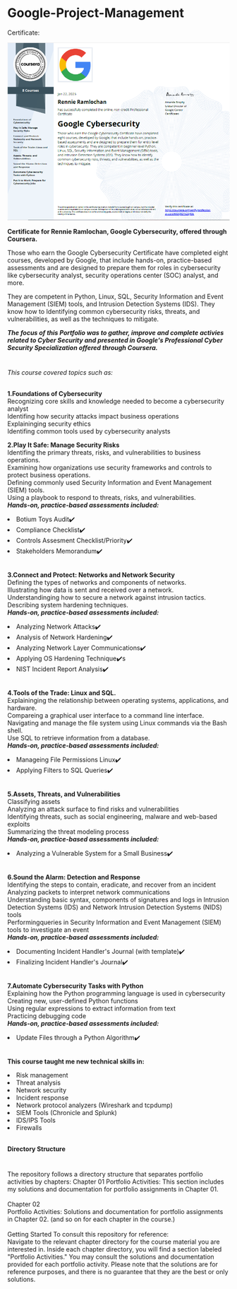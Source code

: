 # Google-Project-Management

Certificate:

<img src="https://github.com/rennier/Google-Cyber-Security-Portfolio/blob/80d8d1b7f215f7af41323f0ce2ba15dc2b72fef0/Google%20Cybersecurity%20Certificate-Rennie%20Ramlochan.png" alt="View certificate for Rennie Ramlochan, Google Cybersecurity, offered through Coursera. Those who earn the Google Cybersecurity Certificate have completed eight courses, developed by Google, that include hands-on, practice-based assessments and are designed to prepare them for entry-level roles in cybersecurity. They are competent in beginner-level Python, Linux, SQL, Security Information and Event Management (SIEM) tools, and Intrusion Detection Systems (IDS). They know how to Identifying common cybersecurity risks, threats, and vulnerabilities, as well as the techniques to mitigate."/>

**Certificate for Rennie Ramlochan, Google Cybersecurity, offered through Coursera.** 

Those who earn the Google Cybersecurity Certificate have completed eight courses, developed by Google, that include hands-on, practice-based assessments and are designed to prepare them for roles in cybersecurity like cybersecurity analyst, security operations center (SOC) analyst, and more. 

They are competent in Python, Linux, SQL, Security Information and Event Management (SIEM) tools, and Intrusion Detection Systems (IDS). They know how to Identifying common cybersecurity risks, threats, and vulnerabilities, as well as the techniques to mitigate.

***The focus of this Portfolio was to gather, improve and complete activies related to Cyber Security and presented in Google's Professional Cyber Security Specialization offered through Coursera.*** 
<h1></h1>
<em>This course covered topics such as:</em><br><br>

**1.Foundations of Cybersecurity**
<br>Recognizing core skills and knowledge needed to become a cybersecurity analyst
<br>Identifing how security attacks impact business operations
<br>Explaininging security ethics
<br>Identifing common tools used by cybersecurity analysts


**2.Play It Safe: Manage Security Risks<br>**
Identifing the primary threats, risks, and vulnerabilities to business operations.<br>
Examining how organizations use security frameworks and controls to protect business operations.<br>
Defining commonly used Security Information and Event Management (SIEM) tools.<br>
Using a playbook to respond to threats, risks, and vulnerabilities.<br> 
**<em>Hands-on, practice-based assessments included:</em>**
  <li>Botium Toys Audit✔️  </li>
  <li>Compliance Checklist✔️  </li>
  <li>Controls Assesment Checklist/Priority✔️  </li>
  <li>Stakeholders Memorandum✔️  </li>
 <br>

**3.Connect and Protect: Networks and Network Security<br>**
Defining the types of networks and components of networks.<br>
Illustrating how data is sent and received over a network.<br>
Understandinging how to secure a network against intrusion tactics.<br>
Describing system hardening techniques.<br>
**<em>Hands-on, practice-based assessments included:</em>**  
  <li>Analyzing Network Attacks✔️</li>
  <li>Analysis of Network Hardening✔️</li>
  <li>Analyzing Network Layer Communications✔️</li>
  <li>Applying OS Hardening Technique✔️s</li>
  <li>NIST Incident Report Analysis✔️</li>
  <br>

**4.Tools of the Trade: Linux and SQL.<br>**
Explaininging the relationship between operating systems, applications, and hardware.<br>
Compareing a graphical user interface to a command line interface.<br>
Navigating and manage the file system using Linux commands via the Bash shell.<br>
Use SQL to retrieve information from a database.<br>
**<em>Hands-on, practice-based assessments included:</em>** 
 <li>Manageing File Permissions Linux✔️</li>
 <li>Applying Filters to SQL Queries✔️</li>
 <br>


**5.Assets, Threats, and Vulnerabilities<br>**
Classifying assets<br>
Analyzing an attack surface to find risks and vulnerabilities<br>
Identifying threats, such as social engineering, malware and web-based exploits<br>
Summarizing the threat modeling process<br>
**<em>Hands-on, practice-based assessments included:</em>**
  <li>Analyzing a Vulnerable System for a Small Business✔️</li>
  <br>

**6.Sound the Alarm: Detection and Response<br>**
Identifying the steps to contain, eradicate, and recover from an incident<br>
Analyzing packets to interpret network communications<br>
Understanding basic syntax, components of signatures and logs in Intrusion Detection Systems (IDS) and Network Intrusion Detection Systems (NIDS) tools<br>
Performingqueries in Security Information and Event Management (SIEM) tools to investigate an event<br>
**<em>Hands-on, practice-based assessments included:</em>**
  <li>Documenting Incident Handler's Journal (with template)✔️</li>
  <li>Finalizing Incident Handler's Journal✔️</li>
  <br>


**7.Automate Cybersecurity Tasks with Python<br>**
Explaining how the Python programming language is used in cybersecurity<br>
Creating new, user-defined Python functions<br>
Using regular expressions to extract information from text<br>
Practicing debugging code<br>
**<em>Hands-on, practice-based assessments included:</em>** 
  <li>Update Files through a Python Algorithm✔️</li>
  <br>

**This course taught me new technical skills in:**
<br>
<li>Risk management</li>
<li>Threat analysis</li>
<li>Network security</li>
<li>Incident response</li>
<li>Network protocol analyzers (Wireshark and tcpdump)</li>
<li>SIEM Tools (Chronicle and Splunk)</li>
<li>IDS/IPS Tools</li>
<li>Firewalls</li>
<br>

**Directory Structure<br>**
<h1></h1>
The repository follows a directory structure that separates portfolio activities by chapters:
Chapter 01
Portfolio Activities: This section includes my solutions and documentation for portfolio assignments in Chapter 01.<br><br>
Chapter 02<br>
Portfolio Activities: Solutions and documentation for portfolio assignments in Chapter 02.
(and so on for each chapter in the course.)
<br><br>
Getting Started
To consult this repository for reference:
<br>
Navigate to the relevant chapter directory for the course material you are interested in.
Inside each chapter directory, you will find a section labeled "Portfolio Activities."
You may consult the solutions and documentation provided for each portfolio activity. Please note that the solutions are for reference purposes, and there is no guarantee that they are the best or only solutions.
